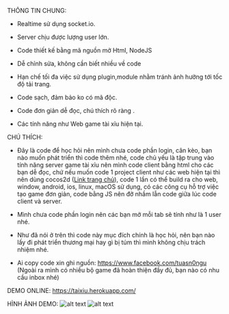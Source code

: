 THÔNG TIN CHUNG:

- Realtime sử dụng socket.io.

- Server chịu được lượng user lớn.

- Code thiết kế bằng mã nguồn mở Html, NodeJS
 
- Dễ chỉnh sửa, không cần biết nhiều về code 
  
- Hạn chế tối đa việc sử dụng plugin,module nhằm tránh ảnh hưởng tới tốc độ tải trang.
 
- Code sạch, đảm bảo ko có mã độc.
 
- Code đơn giản dễ đọc, chú thích rõ ràng .
 
- Các tính năng như Web game tài xỉu hiện tại.

CHÚ THÍCH:

- Đây là code để học hỏi nên mình chưa code phần login, cân kèo, bạn nào muốn phát triển thì code thêm nhé, code chủ yếu là tập trung vào tính năng server game tài xỉu nên mình code client bằng html cho các bạn dễ đọc, chứ nếu muốn code 1 project client như các web hiện tại thì nên dùng cocos2d ([Link trang chủ](https://cocos2d-x.org)), code 1 lần có thể build ra cho web, window, android, ios, linux, macOS sử dụng, có các công cụ hỗ trợ việc tạo game đơn giản, code bằng JS nên đỡ nhầm lẫn code giữa lúc code client và server.

- Mình chưa code phần login nên các bạn mở mỗi tab sẽ tính như là 1 user nhé.

- Như đã nói ở trên thì code này mục đích chính là học hỏi, nên bạn nào lấy đi phát triển thương mại hay gì bị túm thì mình không chịu trách nhiệm nhé.

- Ai copy code xin ghi nguồn: https://www.facebook.com/tuasn0ngu (Ngoài ra mình có nhiều bộ game đã hoàn thiện đầy đủ, bạn nào có nhu cầu inbox nhé)



DEMO ONLINE: https://taixiu.herokuapp.com/

HÌNH ẢNH DEMO:
![alt text](https://i.imgur.com/3WtlX1l.png)
![alt text](https://i.imgur.com/XJXS1il.png)

